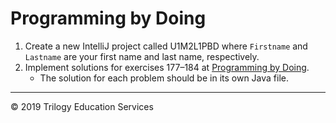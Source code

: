 # Programming by Doing

1. Create a new IntelliJ project called <Firsname><Lastname>U1M2L1PBD where ```Firstname``` and ```Lastname``` are your first name and last name, respectively.
1. Implement solutions for exercises 177–184 at [Programming by Doing](https://programmingbydoing.com/).
   * The solution for each problem should be in its own Java file.




---
© 2019 Trilogy Education Services